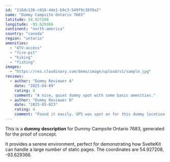 ```yaml
---
id: "116dc136-c016-44e1-b9c3-549f9c38f0a2"
name: "Dummy Campsite Ontario 7683"
latitude: 54.927208
longitude: -93.629366
continent: "north-america"
country: "canada"
region: "ontario"
amenities:
  - "ATV-access"
  - "fire-pit"
  - "hiking"
  - "fishing"
images:
  - "https://res.cloudinary.com/demo/image/upload/v1/sample.jpg"
reviews:
  - author: "Dummy Reviewer A"
    date: "2025-04-09"
    rating: 4
    comment: "A nice, quiet dummy spot with some basic amenities."
  - author: "Dummy Reviewer B"
    date: "2025-05-023"
    rating: 4
    comment: "Found it easily. GPS was spot on for this dummy location."
---
```


This is a **dummy description** for Dummy Campsite Ontario 7683, generated for the proof of concept.

It provides a serene environment, perfect for demonstrating how SvelteKit can handle a large number of static pages. The coordinates are 54.927208, -93.629366.
